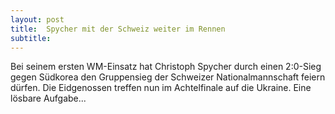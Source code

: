 ```yaml
---
layout: post
title:  Spycher mit der Schweiz weiter im Rennen
subtitle:  
---
```


Bei seinem ersten WM-Einsatz hat Christoph Spycher durch einen 2:0-Sieg gegen Südkorea den Gruppensieg der Schweizer Nationalmannschaft feiern dürfen. Die Eidgenossen treffen nun im Achtelfinale auf die Ukraine. Eine lösbare Aufgabe...


